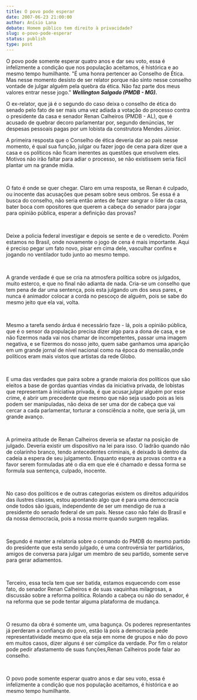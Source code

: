 ```yaml
---
title: O povo pode esperar
date: 2007-06-23 21:00:00
author: Anísio Lana
debate: Homem público tem direito à privacidade?
slug: o-povo-pode-esperar
status: publish 
type: post
---
```


O povo pode somente esperar quatro anos e dar seu voto, essa é infelizmente a condição que nos população aceitamos, é histórica e ao mesmo tempo humilhante. "É uma honra pertencer ao Conselho de Ética. Mas nesse momento desisto de ser relator porque não sinto nesse conselho vontade de julgar alguém pela quebra da ética. Não faz parte dos meus valores entrar nesse jogo." ***Wellington Salgado (PMDB - MG).*** 



  
  
O ex-relator, que já é o segundo do caso deixa o conselho de ética do senado pelo fato de ser mais uma vez adiada a votação do processo contra o presidente da casa e senador Renan Calheiros (PMDB - AL), que é acusado de quebrar decoro parlamentar por, segundo denúncias, ter despesas pessoais pagas por um lobista da construtora Mendes Júnior.


  
  
A primeira resposta que o Conselho de ética deveria dar ao pais nesse momento, é qual sua função, julgar ou fazer jogo de cena para dizer que a casa e os políticos não ficam inerentes as questões que envolvem eles. Motivos não irão faltar para adiar o processo, se não existissem seria fácil plantar um na grande mídia.


 


  
O fato é onde se quer chegar. Claro em uma resposta, se Renan é culpado, ou inocente das acusações que pesam sobre seus ombros. Se essa é a busca do conselho, não seria então antes de fazer sangrar o líder da casa, bater boca com opositores que querem a cabeça do senador para jogar para opinião pública, esperar a definição das provas?


 


  
  
Deixe a policia federal investigar e depois se sente e de o veredicto. Porém estamos no Brasil, onde novamente o jogo de cena é mais importante. Aqui é preciso pegar um fato novo, pisar em cima dele, vasculhar confins e jogando no ventilador tudo junto ao mesmo tempo.


 


  
  
A grande verdade é que se cria na atmosfera política sobre os julgados, muito esterco, e que no final não adianta de nada. Cria-se um conselho que tem pena de dar uma sentença, pois esta julgando um dos seus pares, e nunca é animador colocar a corda no pescoço de alguém, pois se sabe do mesmo jeito que ela vai, volta.


 


  
  
Mesmo a tarefa sendo árdua é necessário faze - lá, pois a opinião pública, que é o sensor da população precisa dizer algo para a dona de casa, e se não fizermos nada vai nos chamar de incompetentes, passar uma imagem negativa, e se fizermos do nosso jeito, quem sabe ganhamos uma aparição em um grande jornal de nível nacional como na época do mensalão,onde políticos eram mais vistos que artistas da rede Globo.


 


  
  
E uma das verdades que paira sobre a grande maioria dos políticos que são eleitos a base de gordas quantias vindas da iniciativa privada, de lobistas que representam à iniciativa privada, é que acusar,julgar alguém por esse crime, é abrir um precedente que mesmo que não seja usado pois as leis podem ser manipuladas, não deixa de ser uma dor de cabeça que vai cercar a cada parlamentar, torturar a consciência a noite, que seria já, um grande avanço.


 


  
  
A primeira atitude de Renan Calheiros deveria se afastar na posição de julgado. Deveria existir um dispositivo na lei para isso. O ladrão quando não de colarinho branco, tendo antecedentes criminais, é deixado lá dentro da cadeia a espera de seu julgamento. Enquanto espera as provas contra e a favor serem formuladas até o dia em que ele é chamado e dessa forma se formula sua sentença, culpado, inocente.


 


  
  
No caso dos políticos e de outras categorias existem os direitos adquiridos das ilustres classes, estou apontando algo que é para uma democracia onde todos são iguais, independente de ser um mendigo de rua a presidente do senado federal de um país. Nesse caso não falei do Brasil e da nossa democracia, pois a nossa morre quando surgem regalias.


 


  
  
Segundo é manter a relatoria sobre o comando do PMDB do mesmo partido do presidente que esta sendo julgado, é uma controvérsia ter partidários, amigos de conversa para julgar um membro de seu partido, somente serve para gerar adiamentos.


 


  
Terceiro, essa tecla tem que ser batida, estamos esquecendo com esse fato, do senador Renan Calheiros e de suas vaquinhas milagrosas, a discussão sobre a reforma política. Rolando a cabeça ou não do senador, é na reforma que se pode tentar alguma plataforma de mudança.


 


  
  
O resumo da obra é somente um, uma bagunça. Os poderes representantes já perderam a confiança do povo, estão lá pois a democracia pede representatividade mesmo que ela seja em nome de grupos e não do povo em muitos casos, dizer alguns é ser cúmplice da verdade. Por fim o relator pode pedir afastamento de suas funções,Renan Calheiros pode falar ao conselho.


 


  
O povo pode somente esperar quatro anos e dar seu voto, essa é infelizmente a condição que nos população aceitamos, é histórica e ao mesmo tempo humilhante.


 



